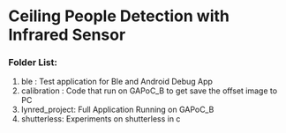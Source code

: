 # Ceiling People Detection with Infrared Sensor

### Folder List:

1. ble : Test application for Ble and Android Debug App
2. calibration : Code that run on GAPoC_B to get save the offset image to PC
3. lynred_project: Full Application Running on GAPoC_B
4. shutterless: Experiments on shutterless in c